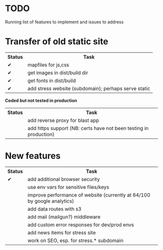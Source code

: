TODO
========
Running list of features to implement and issues to address

# Transfer of old static site
<table>
<tr><th>Status</th><th>Task</th></tr>
<tr><td>&#10004;</td><td>mapfiles for js,css</td></tr>
<tr><td>&#10004;</td><td>get images in dist/build dir</td></tr>
<tr><td>&#10004;</td><td>get fonts in dist/build</td></tr>
<tr><td>&#10004;</td><td>add stress website (subdomain); perhaps serve static</td></tr>
</table>

**Coded but not tested in production**
<table>
<tr><th>Status</th><th>Task</th></tr>
<tr><td></td><td>add reverse proxy for blast app</td></tr>
<tr><td></td><td>add https support (NB: certs have not been testing in production)</td></tr>
</table>

# New features
<table>
<tr><th>Status</th><th>Task</th></tr>
<tr><td>&#10004;</td><td>add additional browser security</td></tr>
<tr><td></td><td>use env vars for sensitive files/keys</td></tr>
<tr><td></td><td>improve performance of website (currently at 64/100 by google analytics)</td></tr>
<tr><td></td><td>add data routes with s3</td></tr>
<tr><td></td><td>add mail (mailgun?) middleware</td></tr>
<tr><td></td><td>add custom error responses for dev/prod envs</td></tr>
<tr><td></td><td>add news items for stress site</td></tr>
<tr><td></td><td>work on SEO, esp. for stress.* subdomain</td></tr>
</table>
